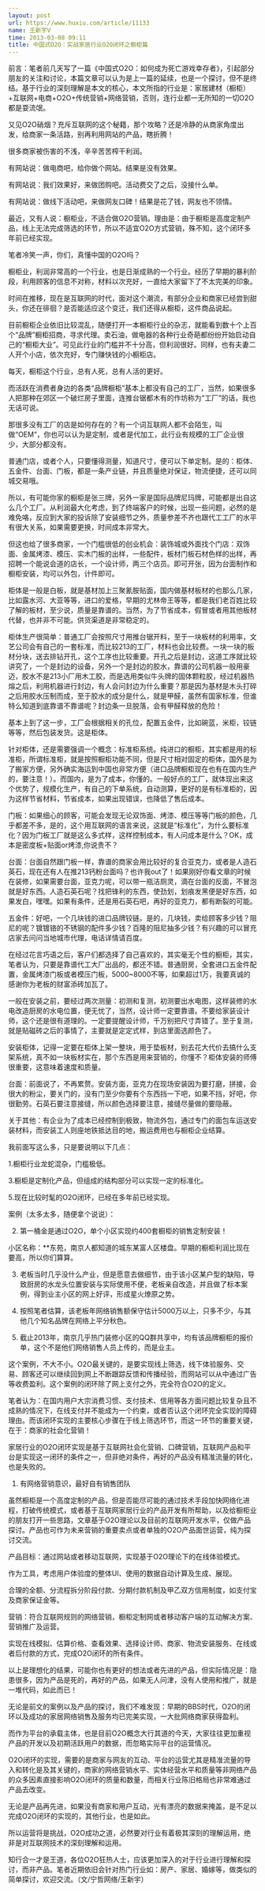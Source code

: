 ```yaml
---
layout: post
url: https://www.huxiu.com/article/11133
name: 王新宇V
time: 2013-03-08 09:11
title: 中国式O2O：实战家居行业O2O闭环之橱柜篇
---
```

前言：笔者前几天写了一篇《中国式O2O：如何成为死亡游戏幸存者》，引起部分朋友的关注和讨论，本篇文章可以认为是上一篇的延续，也是一个探讨，但不是终结。基于行业的深刻理解是本文的核心，本文所指的行业是：家居建材（橱柜）+互联网+电商+O2O+传统营销+网络营销，否则，连行业都一无所知的一切O2O都是耍流氓。

又见O2O硝烟？充斥互联网的这个秘籍，那个攻略？还是冷静的从商家角度出发，给商家一条活路，别再利用网站的产品，瞎折腾！

很多商家被伤害的不浅，辛辛苦苦榨干利润。

有网站说：做电商吧，给你做个网站。结果是没有效果。

有网站说：我们效果好，来做团购吧。活动费交了之后，没接什么单。

有网站说：做线下活动吧，来做网友口碑！结果是花了钱，网友也不领情。

最近，又有人说：橱柜业，不适合做O2O营销。理由是：由于橱柜是高度定制产品，线上无法完成筛选的环节，所以不适宜O2O方式营销，殊不知，这个闭环多年前已经实现。

笔者冷笑一声，你们，真懂中国的O2O吗？

橱柜业，利润非常高的一个行业，也是日渐成熟的一个行业。经历了早期的暴利阶段，利用顾客的信息不对称，材料以次充好，一直给大家留下了不太完美的印象。

时间在推移，现在是互联网的时代，面对这个潮流，有部分企业和商家已经尝到甜头，你还在徘徊？是否能适应这个变迁，我们还得从橱柜，这件商品说起。

目前橱柜企业依旧比较混乱，随便打开一本橱柜行业的杂志，就能看到数十个上百个“品牌”橱柜招商，寻求代理。卖石油，做电器的各种行业奇葩都纷纷开始启动自己的“橱柜大业”。可见此行业的门槛并不十分高，但利润很好。同样，也有夫妻二人开个小店，依次充好，专门赚快钱的小橱柜店。

每天，橱柜这个行业，总有人死，总有人活的更好。

而活跃在消费者身边的各类“品牌橱柜”基本上都没有自己的工厂，当然，如果很多人把那种在郊区一个破烂房子里面，连推台锯都木有的作坊称为“工厂”的话，我也无话可说。

那很多没有工厂的店是如何存在的？有一个词互联网人都不会陌生，叫做“OEM”，你也可以认为是定制，或者是代加工，此行业有规模的工厂企业很少，大部分都没有。

普通门店，或者个人，只要懂得测量，知道尺寸，便可以下单定制。是的：柜体、五金件、台面、门板，都是一条产业链，并且质量绝对保证，物流便捷，还可以同城交易哦。

所以，有可能你家的橱柜是张三牌，另外一家是国际品牌尼玛牌，可能都是出自这么几个工厂。从利润最大化考虑，到了终端客户的时候，出现一些问题，必然的是难免咯，反应到大家的投诉除了安装细节之外，质量参差不齐也跟代工工厂的水平有很大关系，如果需要更换，时间成本非常大。

但这也给了很多商家，一个门槛很低的创业机会：装饰城或外面找个门店：双饰面、金属烤漆、模压、实木门板的出样，一些配件，板材门板石材色样的出样，再招聘一个能说会道的店长，一个设计师，两三个店员。即可开张，因为台面制作和橱柜安装，均可以外包，计件即可。

柜体是一般是白板，就是基材加上三聚氰胺贴面，国内做基材板材的也那么几家，比如露水河、大亚等等，进口的爱格，早期的尤林帝王等等，都是我们老百姓比较了解的板材，至少说，质量是靠谱的。当然，为了节省成本，假冒或者用其他板材代替，也并非不可能。供货渠道是非常稳定的。

柜体生产很简单：普通工厂会按照尺寸用推台锯开料，至于一块板材的利用率，文艺公司会有自己的一套标准，而比较213的工厂，材料也会比较费。一块一块的板材分块，送去排钻开孔，这个工序也比较重要。开孔之后是封边，这道工序就比较讲究了，一个是封边的设备，另外一个是封边的胶水，靠谱的公司机器一般用豪迈，胶水不是213小厂用木工胶，而是选用类似牛头牌的固体颗粒胶，经过机器热熔之后，利用机器进行封边，有人会问封边为什么重要？那是因为基材是木头打碎之后用胶水压制而成，至于胶水的成分是什么，就是甲醛，虽然有国家标准，但谁特么知道到底靠谱不靠谱呢？封边条一旦脱落，会有甲醛释放的危险！

基本上到了这一步，工厂会根据相关的孔位，配置五金件，比如碗蓝，米柜，铰链等等，然后包装发货。这是柜体。

针对柜体，还是需要强调一个概念：标准柜系统。纯进口的橱柜，其实都是用的标准柜，所谓标准柜，就是按照橱柜功能不同，但是尺寸相对固定的柜体，国外是为了搬家方便，另外确实海运到中国也非常方便（进口品牌橱柜现在也有在国内生产的，要注意！）。而国内，是为了成本，你懂的。一般好点的工厂，就体现出来这个优势了，规模化生产，有自己的下单系统，自动测算，更好的是有标准柜的，因为这样节省材料，节省成本，如果出现错误，也降低了售后成本。

门板：如果细心的顾客，可能会发现无论双饰面、烤漆、模压等等门板的颜色，几乎都差不多，是的，这个用互联网的语言来说，这就是“标准化”，为什么要标准化？因为门板工厂就是这么多式样，这样控制成本，有人问成本是什么？OK，成本是密度板+贴面or烤漆,你说贵不？

台面：台面自然跟门板一样，靠谱的商家会用比较好的复合亚克力，或者是人造石英石，现在还有人在推213钙粉台面吗？也许我out了！如果刚好你看文章的时候在装修，如果需要台面，亚克力呢，可以带一瓶洁厕灵，滴在台面的反面，不冒泡就是好东西。人造石英石呢？找把锋利的东西，使劲划，划痕发黑便是好东西，如果发白，嘿嘿。如果有条件，还是用石英石吧，再好的亚克力，都有断裂的可能。

五金件：好吧，一个几块钱的进口品牌铰链。是的，几块钱，卖给顾客多少钱？阻尼的呢？镀镀铬的不锈钢的配件多少钱？百隆的阻尼抽多少钱？有兴趣的可以冒充店家去问问当地城市代理，电话详情请百度。

在经过花言巧语之后，客户们都选择了自己喜欢的，其实毫无个性的橱柜，其实，笔者认为，只要是靠谱代工大厂出品的，都还不错。普通厨房，全套进口五金件配置，金属烤漆门板或者模压门板，5000~8000不等，如果超过1万，我要真诚的感谢你为老板的财富添砖加瓦了。

一般在安装之前，要经过两次测量：初测和复测，初测要出水电图，这样装修的水电改造厨房的水电位置，便无忧了，当然，设计师一定要靠谱。不要给家装设计师，这个还是很有道理的。一定要提醒设计师，千万别把尺寸弄错了。至于复测，就是贴磁砖之后的事情了，主要就是定定式样，到店里面选颜色了。

安装柜体，记得一定要在柜体上架一整块，用于垫板材，别去花大代价去搞什么支架系统，真不如一块板材实在，那个东西是用来营销的，你懂不？柜体安装的师傅很重要，这意味着速度和质量。

台面：前面说了，不再累赘。安装方面，亚克力在现场安装因为要打磨，拼接，会很大的粉尘，要关门的，没有门至少你要有个东西挡一下吧，如果不挡，好吧，你很勤劳。石英石要注意接缝，所以颜色选择要注意，接缝尽量做的要隐蔽。

关于其他：有企业为了成本已经控制到极致，物流外包，通过专门的面包车运送安装材料，而安装工人则座地铁抵达目的地，搬运费用也与橱柜企业结算。

我前面写这么多，只是要说明以下几点：

1.橱柜行业龙蛇混杂，门槛极低。

3.橱柜是定制化产品，但组成的结构部分可以实现一定的标准化。

5.现在比较时髦的O2O闭环，已经在多年前已经实现。

案例（太多太多，随便拿个说说）：

2. 第一桶金是通过O2O，单个小区实现约400套橱柜的销售定制安装！

小区名称：**东苑，南京人都知道的城东某富人区楼盘。早期的橱柜利润比现在要高，所以你们算算。

3. 老板当时几乎没什么产业，但是愿意去做细节，由于该小区某户型的缺陷，导致厨房的水龙头位置安装与实际使用不便，老板亲自改造，并且做了标本案例，得到业主小区的网上好评，形成星火燎原之势。

4. 按照笔者估算，该老板年网络销售额保守估计5000万以上，只多不少，与其他几个知名品牌在网络上平分秋色。

5. 截止2013年，南京几乎热门装修小区的QQ群共享中，均有该品牌橱柜的报价单，这个不是他们网络销售人员上传的，而是业主。

这个案例，不大不小。O2O最关键的，是要实现线上筛选，线下体验服务、交易、顾客还可以继续回到网上不断跟踪反馈和传播经验，而网站可以从中通过广告等收费盈利。这个案例的闭环除了网上支付之外，完全符合O2O的定义。

笔者认为：在国内用户大宗消费习惯、支付技术、信用等各方面问题比较复杂且不成熟的情况下，在线支付并不能成为一个约束，或者否认这个闭环完全实现的障碍理由。而该闭环实现的主要核心步骤在于线上筛选环节，而这一环节的重要关键，在于：商家的社会化营销！

家居行业的O2O闭环实现是基于互联网社会化营销、口碑营销，互联网产品和平台是实现这一闭环的条件之一，但非绝对条件，再好的产品没有精准流量的转化，也是失败的。

1. 有网络营销意识，最好自有销售团队

虽然橱柜是一个高度定制的产品，但是否能尽可能的通过技术手段加快网络化进程，打破传统模式，或者基于互联网家居行业的产品开发有所帮助，以及给橱柜业的朋友打开一些思路，文章基于O2O理论以及目前的互联网开发水平，仅做产品探讨。产品也可作为未来营销的重要卖点或者单独的O2O产品面世运营，纯为探讨交流。

产品目标：通过网站或者移动互联网，实现基于O2O理论下的在线体验模式。

作为工具，考虑用户体验度的整体UI、使用的数据自动计算及生成、展现。

合理的全额、分流程拆分阶段付款、分期付款机制及甲乙双方信用制度，如支付宝及商家保证金等。

营销：符合互联网规则的网络营销，橱柜定制网或者移动客户端的互动解决方案、营销推广及运营。

实现在线模拟、估算价格、查看效果、选择设计师、商家、物流安装服务、在线或者后付款的方式，完成O2O闭环的所有条件。

以上是理想化的结果，可能你也有更好的想法或者先进的产品，但实际情况是：隐患很多，因为产品是死的，再好的产品，如果无人问津，没有人使用和推广，就是一堆代码，如此而已！

无论是前文的案例以及产品的探讨，我们不难发现：早期的BBS时代，O2O的闭环以及成功的家居网络销售及服务均已完美实现，一大批网络商家获得盈利。

而作为平台的承载主体，也是目前O2O概念大行其道的今天，大家往往更加重视产品的开发以及初期活跃用户的数据，而忽略实际平台的运营情况。

O2O闭环的实现，需要的是商家与网友的互动、平台的运营尤其是精准流量的导入和转化是及其关键的，商家的网络营销水平、实体经营水平和质量等非网络产品的众多因素直接影响O2O闭环的质量和数量，而相关行业陈旧格局也非常难通过产品去改变。

无论是产品再先进，如果没有商家和用户互动，光有漂亮的数据来掩盖，是不足以完成O2O闭环的实现的，其他行业，也是如此。

所以运营将是挑战，O2O成功之道，必然要对行业有着极其深刻的理解运用，绝非是对互联网技术的深刻理解和运用。

知行合一才是王道，各位O2O狂热人士，应该更加深入的对于行业进行理解和探讨，而非产品。笔者近期依旧会针对热门行业如：房产、家居、婚嫁等，做类似的简单探讨，欢迎交流。（文/宁哲网络/王新宇）


